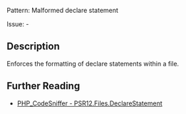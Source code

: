 Pattern: Malformed declare statement

Issue: -

## Description

Enforces the formatting of declare statements within a file.

## Further Reading

* [PHP_CodeSniffer - PSR12.Files.DeclareStatement](https://github.com/squizlabs/PHP_CodeSniffer/blob/master/src/Standards/PSR12/Sniffs/Files/DeclareStatementSniff.php)